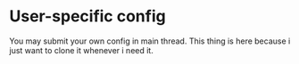# User-specific config
You may submit your own config in main thread.
This thing is here because i just want to clone it whenever i need it.